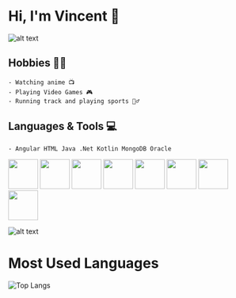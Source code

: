 # Hi, I'm Vincent 👋

![alt text](https://i.gifer.com/origin/da/dae1034cb948457274a7aed2a2f65f59_w200.gif "Naruto")

## Hobbies 🐱‍🏍
    - Watching anime 📺
    - Playing Video Games 🎮
    - Running track and playing sports 🏃‍♂️
## Languages & Tools 💻
    - Angular HTML Java .Net Kotlin MongoDB Oracle 
<img src="https://angular.io/assets/images/logos/angularjs/AngularJS-Shield.svg" style=" width:60px ; height:60px "  >
<img src="https://github.com/MarikIshtar007/MarikIshtar007/raw/master/images/html.svg" style=" width:60px ; height:60px "  >
<img src="https://github.com/MarikIshtar007/MarikIshtar007/raw/master/images/java.svg" style=" width:60px ; height:60px "  >
<img src="https://upload.wikimedia.org/wikipedia/commons/thumb/e/ee/.NET_Core_Logo.svg/2048px-.NET_Core_Logo.svg.png" style=" width:60px ; height:60px "  >
<img src="https://g.foolcdn.com/art/companylogos/square/mdb.png" style=" width:60px ; height:60px "  >
<img src="https://github.com/MarikIshtar007/MarikIshtar007/raw/master/images/kotlin.svg" style=" width:60px ; height:60px "  >
<img src="https://g.foolcdn.com/art/companylogos/square/mdb.png" style=" width:60px ; height:60px "  >
<img src="https://g.foolcdn.com/art/companylogos/square/mdb.png" style=" width:60px ; height:60px "  >


![alt text](https://i.pinimg.com/originals/bc/91/d4/bc91d497bcc95f36e62dd9156aee0d9b.gif "Dance")
# Most Used Languages
![Top Langs](https://github-readme-stats.vercel.app/api/top-langs/?username=VIrobun&layout=compact)
<!--
**VIrobun/VIrobun** is a ✨ _special_ ✨ repository because its `README.md` (this file) appears on your GitHub profile.

Here are some ideas to get you started:

- 🔭 I’m currently working on ...
- 🌱 I’m currently learning ...
- 👯 I’m looking to collaborate on ...
- 🤔 I’m looking for help with ...
- 💬 Ask me about ...
- 📫 How to reach me: ...
- 😄 Pronouns: ...
- ⚡ Fun fact: ...
-->
